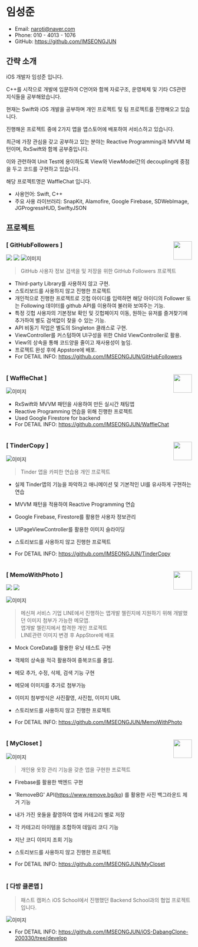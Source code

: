 
# 임성준

- Email: naroti@naver.com
- Phone: 010 - 4013 - 1076
- GitHub: https://github.com/IMSEONGJUN

## 간략 소개
iOS 개발자 임성준 입니다.

C++를 시작으로 개발에 입문하여 C언어와 함께 자료구조, 운영체제 및 기타 CS관련 지식들을 공부해왔습니다. 

현재는 Swift와 iOS 개발을 공부하며 개인 프로젝트 및 팀 프로젝트를 진행해오고 있습니다.

진행해온 프로젝트 중에 2가지 앱을 앱스토어에 배포하여 서비스하고 있습니다. 

최근에 가장 관심을 갖고 공부하고 있는 분야는 Reactive Programming과 MVVM 패턴이며, RxSwift와 함께 공부중입니다.

이와 관련하여 Unit Test에 용이하도록 View와 ViewModel간의 decoupling에 중점을 두고 코드를 구현하고 있습니다.

해당 프로젝트명은 WaffleChat 입니다.

- 사용언어: Swift, C++
- 주요 사용 라이브러리: SnapKit, Alamofire, Google Firebase, SDWebImage, JGProgressHUD, SwiftyJSON


## 프로젝트
### [ GitHubFollowers ] <img src = "https://github.com/IMSEONGJUN/GitHubFollowers/blob/master/GitHubFollowers/Support/Assets.xcassets/AppIcon.appiconset/Icon-1024.png?raw=true" width = 50 align = right>
[<img src = "https://devimages-cdn.apple.com/app-store/marketing/guidelines/images/badge-download-on-the-app-store.svg">](https://itunes.apple.com/us/app/github-followers/id1497318994?mt=8) [<img src = "https://devimages-cdn.apple.com/app-store/marketing/guidelines/images/badge-download-on-the-app-store-kr.svg">](https://itunes.apple.com/kr/app/github-followers/id1497318994?mt=8)
![이미지](https://github.com/IMSEONGJUN/GitHubFollowers/blob/master/GitHubFollowers/screenshot/GitHubFollowers.png?raw=true)
> GitHub 사용자 정보 검색을 및 저장을 위한 GitHub Followers 프로젝트

- Third-party Library를 사용하지 않고 구현.
- 스토리보드를 사용하지 않고 진행한 프로젝트
- 개인적으로 진행한 프로젝트로 깃헙 아이디를 입력하면 해당 아이디의 Follower 또는 Following 데이터를 github API를 이용하여 불러와 보여주는 기능.
- 특정 깃헙 사용자의 기본정보 확인 및 깃헙페이지 이동, 원하는 유저를 즐겨찾기에 추가하여 별도 검색없이 찾을 수 있는 기능.
- API 비동기 작업은 별도의 Singleton 클래스로 구현. 
- ViewController를 커스텀하여 UI구성을 위한 Child ViewController로 활용. 
- View의 상속을 통해 코드양을 줄이고 재사용성이 높임. 
- 프로젝트 완성 후에 Appstore에 배포.
- For DETAIL INFO: https://github.com/IMSEONGJUN/GitHubFollowers

#
### [ WaffleChat ] <img src = "https://github.com/IMSEONGJUN/WaffleChat/blob/master/WaffleChat/WaffleChat/Assets.xcassets/logo.imageset/Icon-512.png?raw=true" width = 50 align = right>
![이미지](https://github.com/IMSEONGJUN/WaffleChat/blob/master/WaffleChat/screenshot/WaffleChat4.png?raw=true)
- RxSwift와 MVVM 패턴을 사용하여 만든 실시간 채팅앱
- Reactive Programming 연습을 위해 진행한 프로젝트
- Used Google Firestore for backend
- For DETAIL INFO: https://github.com/IMSEONGJUN/WaffleChat

#
### [ TinderCopy ]<img src = "https://github.com/IMSEONGJUN/TinderCopy/blob/master/TinderCopy/Assets.xcassets/AppIcon.appiconset/Icon-120.png?raw=true" width = 50 align = right>
![이미지](https://github.com/IMSEONGJUN/TinderCopy/blob/master/images/New%20Project%20(3).png)
> Tinder 앱을 카피한 연습용 개인 프로젝트

- 실제 Tinder앱의 기능을 파악하고 애니메이션 및 기본적인 UI를 유사하게 구현하는 연습
- MVVM 패턴을 적용하여 Reactive Programming 연습
- Google Firebase, Firestore를 활용한 사용자 정보관리
- UIPageViewController를 활용한 이미지 슬라이딩
- 스토리보드를 사용하지 않고 진행한 프로젝트

- For DETAIL INFO: https://github.com/IMSEONGJUN/TinderCopy

#
### [ MemoWithPhoto ] <img src = "https://github.com/IMSEONGJUN/iOSMemoApp/blob/master/images/Icon-60.png?raw=true" width = 50 align = right>
[<img src = "https://devimages-cdn.apple.com/app-store/marketing/guidelines/images/badge-download-on-the-app-store.svg">](https://apps.apple.com/us/app/memowithphoto/id1506735819?mt=8) [<img src = "https://devimages-cdn.apple.com/app-store/marketing/guidelines/images/badge-download-on-the-app-store-kr.svg">](https://apps.apple.com/kr/app/memowithphoto/id1506735819?mt=8)

![이미지](https://github.com/IMSEONGJUN/resume/blob/master/images/01.png)

> 메신져 서비스 기업 LINE에서 진행하는 앱개발 첼린지에 지원하기 위해 개발했던 이미지 첨부가 가능한 메모앱.  
> 앱개발 첼린지에서 합격한 개인 프로젝트  
> LINE관련 이미지 변경 후 AppStore에 배포

- Mock CoreData를 활용한 유닛 테스트 구현
- 객체의 상속을 적극 활용하여 중복코드를 줄임.
- 메모 추가, 수정, 삭제, 검색 기능 구현
- 메모에 이미지를 추가로 첨부가능
- 이미지 첨부방식은 사진촬영, 사진첩, 이미지 URL
- 스토리보드를 사용하지 않고 진행한 프로젝트

- For DETAIL INFO: https://github.com/IMSEONGJUN/MemoWithPhoto

#
### [ MyCloset ]<img src = "https://github.com/IMSEONGJUN/MyCloset/blob/master/MyCloset/Assets.xcassets/AppIcon.appiconset/Icon-1024.png?raw=true" width = 50 align = right>

![이미지](https://github.com/IMSEONGJUN/MyCloset/blob/master/MyCloset/screenshot/mycloset.png?raw=true)

> 개인용 옷장 관리 기능을 갖춘 앱을 구현한 프로젝트

- Firebase를 활용한 백엔드 구현
- 'RemoveBG' API(https://www.remove.bg/ko) 를 활용한 사진 백그라운드 제거 기능
- 내가 가진 옷들을 촬영하여 앱에 카테고리 별로 저장
- 각 카테고리 아이템을 조합하여 데일리 코디 기능
- 지난 코디 이미지 조회 기능
- 스토리보드를 사용하지 않고 진행한 프로젝트

- For DETAIL INFO: https://github.com/IMSEONGJUN/MyCloset

#

### [ 다방 클론앱 ]

> 패스트 캠퍼스 iOS School에서 진행했던 Backend School과의 협업 프로젝트 입니다.  

![이미지](https://github.com/IMSEONGJUN/resume/blob/master/images/dabangImages.png?raw=true)

- For DETAIL INFO: https://github.com/IMSEONGJUN/iOS-DabangClone-200330/tree/develop
#

